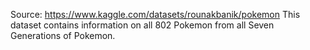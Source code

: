 Source: https://www.kaggle.com/datasets/rounakbanik/pokemon
This dataset contains information on all 802 Pokemon from all Seven 
Generations of Pokemon.